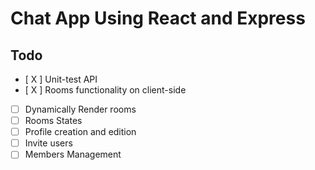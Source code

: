 # Chat App Using React and Express

## Todo

- [ X ] Unit-test API
- [ X ] Rooms functionality on client-side
- [ ] Dynamically Render rooms
- [ ] Rooms States
- [ ] Profile creation and edition
- [ ] Invite users
- [ ] Members Management
